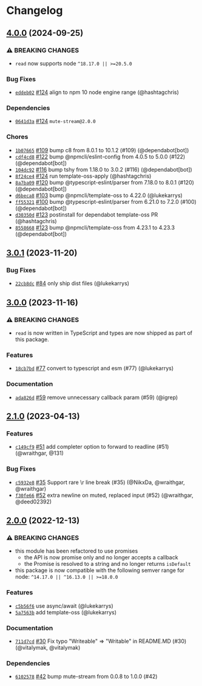 # Changelog

## [4.0.0](https://github.com/npm/read/compare/v3.0.1...v4.0.0) (2024-09-25)
### ⚠️ BREAKING CHANGES
* `read` now supports node `^18.17.0 || >=20.5.0`
### Bug Fixes
* [`eddeb02`](https://github.com/npm/read/commit/eddeb02b2a807a2e8112126c5c3aacccf134d9fc) [#124](https://github.com/npm/read/pull/124) align to npm 10 node engine range (@hashtagchris)
### Dependencies
* [`0641d3a`](https://github.com/npm/read/commit/0641d3a4f022d0d779a8cbd8d18c4e27a4054afd) [#124](https://github.com/npm/read/pull/124) `mute-stream@2.0.0`
### Chores
* [`1b07665`](https://github.com/npm/read/commit/1b076658be7170593a8796e2f0db2184c3a72831) [#109](https://github.com/npm/read/pull/109) bump c8 from 8.0.1 to 10.1.2 (#109) (@dependabot[bot])
* [`cdf4cd8`](https://github.com/npm/read/commit/cdf4cd81806f06062d0c106dc336c4d32ca725c4) [#122](https://github.com/npm/read/pull/122) bump @npmcli/eslint-config from 4.0.5 to 5.0.0 (#122) (@dependabot[bot])
* [`104dc92`](https://github.com/npm/read/commit/104dc924fa08142f5de1fdfd84fa8f33a0cd7556) [#116](https://github.com/npm/read/pull/116) bump tshy from 1.18.0 to 3.0.2 (#116) (@dependabot[bot])
* [`8f24ce4`](https://github.com/npm/read/commit/8f24ce489125cf44bba5022bc0474a7c097bdb07) [#124](https://github.com/npm/read/pull/124) run template-oss-apply (@hashtagchris)
* [`8a7ba09`](https://github.com/npm/read/commit/8a7ba0924f1850cb686de768ab83d7e65e1004e7) [#120](https://github.com/npm/read/pull/120) bump @typescript-eslint/parser from 7.18.0 to 8.0.1 (#120) (@dependabot[bot])
* [`d6beca8`](https://github.com/npm/read/commit/d6beca844bcc8c662ab2856c99a6312fd727e9e7) [#103](https://github.com/npm/read/pull/103) bump @npmcli/template-oss to 4.22.0 (@lukekarrys)
* [`ff55321`](https://github.com/npm/read/commit/ff55321ffe74704ac8be59e1519773f79ce039cf) [#100](https://github.com/npm/read/pull/100) bump @typescript-eslint/parser from 6.21.0 to 7.2.0 (#100) (@dependabot[bot])
* [`d30350d`](https://github.com/npm/read/commit/d30350d8d7eafe7ac1b476d1232e68bb22209308) [#123](https://github.com/npm/read/pull/123) postinstall for dependabot template-oss PR (@hashtagchris)
* [`8558668`](https://github.com/npm/read/commit/8558668dc1c9f02bd63360910389e04319980c1d) [#123](https://github.com/npm/read/pull/123) bump @npmcli/template-oss from 4.23.1 to 4.23.3 (@dependabot[bot])

## [3.0.1](https://github.com/npm/read/compare/v3.0.0...v3.0.1) (2023-11-20)

### Bug Fixes

* [`22cb8dc`](https://github.com/npm/read/commit/22cb8dc5c7b567cd2d890ca2d71fed1faaf52d29) [#84](https://github.com/npm/read/pull/84) only ship dist files (@lukekarrys)

## [3.0.0](https://github.com/npm/read/compare/v2.1.0...v3.0.0) (2023-11-16)

### ⚠️ BREAKING CHANGES

* `read` is now written in TypeScript and types are now shipped as part of this package.

### Features

* [`18cb7bd`](https://github.com/npm/read/commit/18cb7bd9f364a5cafabd9cb52942f048da7178af) [#77](https://github.com/npm/read/pull/77) convert to typescript and esm (#77) (@lukekarrys)

### Documentation

* [`ada826d`](https://github.com/npm/read/commit/ada826d2ded4e35a1e60d9f50dc31fda083d2a5d) [#59](https://github.com/npm/read/pull/59) remove unnecessary callback param (#59) (@igrep)

## [2.1.0](https://github.com/npm/read/compare/v2.0.0...v2.1.0) (2023-04-13)

### Features

* [`c149cf9`](https://github.com/npm/read/commit/c149cf998223e2ae45c013768038717bc4a1c543) [#51](https://github.com/npm/read/pull/51) add completer option to forward to readline (#51) (@wraithgar, @131)

### Bug Fixes

* [`c5932e8`](https://github.com/npm/read/commit/c5932e8d223990dd65a46226f560768c430d1888) [#35](https://github.com/npm/read/pull/35) Support rare \r line break (#35) (@NikxDa, @wraithgar, @wraithgar)
* [`f30fe66`](https://github.com/npm/read/commit/f30fe6640287cbd5a341b7a9f65a60e40558e389) [#52](https://github.com/npm/read/pull/52) extra newline on muted, replaced input (#52) (@wraithgar, @deed02392)

## [2.0.0](https://github.com/npm/read/compare/v1.0.7...v2.0.0) (2022-12-13)

### ⚠️ BREAKING CHANGES

* this module has been refactored to use promises
    - the API is now promise only and no longer accepts a callback
    - the Promise is resolved to a string and no longer returns `isDefault`
* this package is now compatible with the following semver range for node: `^14.17.0 || ^16.13.0 || >=18.0.0`

### Features

* [`c5b56f6`](https://github.com/npm/read/commit/c5b56f6242493173ded23a97f4fd2ffb4017310f) use async/await (@lukekarrys)
* [`5a7563b`](https://github.com/npm/read/commit/5a7563bf20ae1392ee0d0b29a4d0ac5c23df9a33) add template-oss (@lukekarrys)

### Documentation

* [`711d7cd`](https://github.com/npm/read/commit/711d7cd6a3d58472b88c7db1ab2129f37304d72c) [#30](https://github.com/npm/read/pull/30) Fix typo "Writeable" => "Writable" in README.MD (#30) (@vitalymak, @vitalymak)

### Dependencies

* [`6102578`](https://github.com/npm/read/commit/6102578bd1c9d192a1d6601564faa066af13b35d) [#42](https://github.com/npm/read/pull/42) bump mute-stream from 0.0.8 to 1.0.0 (#42)
